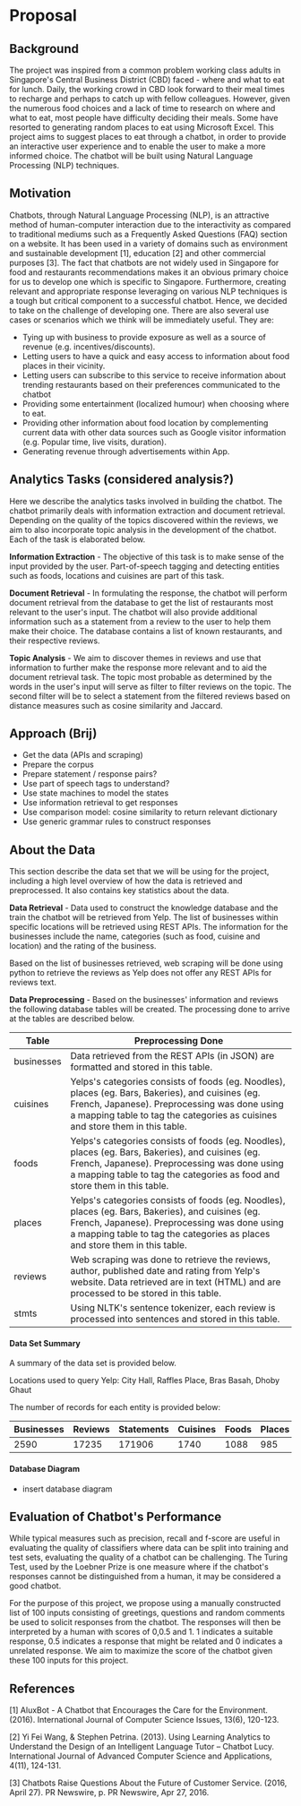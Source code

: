 # Proposal

## Background
The project was inspired from a common problem working class adults in Singapore's Central Business District (CBD) faced - where and what to eat for lunch. Daily, the working crowd in CBD look forward to their meal times to recharge and perhaps to catch up with fellow colleagues. However, given the numerous food choices and a lack of time to research on where and what to eat, most people have difficulty deciding their meals. Some have resorted to generating random places to eat using Microsoft Excel. This project aims to suggest places to eat through a chatbot, in order to provide an interactive user experience and to enable the user to make a more informed choice. The chatbot will be built using Natural Language Processing (NLP) techniques.

## Motivation
Chatbots, through Natural Language Processing (NLP), is an attractive method of human-computer interaction due to the interactivity as compared to traditional mediums such as a Frequently Asked Questions (FAQ) section on a website. It has been used in a variety of domains such as environment and sustainable development [1], education [2] and other commercial purposes [3]. The fact that chatbots are not widely used in Singapore for food and restaurants recommendations makes it an obvious primary choice for us to develop one which is specific to Singapore. Furthermore, creating relevant and appropriate response leveraging on various NLP techniques is a tough but critical component to a successful chatbot. Hence, we decided to take on the challenge of developing one. There are also several use cases or scenarios which we think will be immediately useful. They are: 

* Tying up with business to provide exposure as well as a source of revenue (e.g. incentives/discounts). 
* Letting users to have a quick and easy access to information about food places in their vicinity.
* Letting users can subscribe to this service to receive information about trending restaurants based on their preferences communicated to the chatbot
* Providing some entertainment (localized humour) when choosing where to eat.
* Providing other information about food location by complementing current data with other data sources such as Google visitor information (e.g. Popular time, live visits, duration).
* Generating revenue through advertisements within App.

## Analytics Tasks (considered analysis?)
Here we describe the analytics tasks involved in building the chatbot. The chatbot primarily deals with information extraction and document retrieval. Depending on the quality of the topics discovered within the reviews, we aim to also incorporate topic analysis in the development of the chatbot. Each of the task is elaborated below. 

**Information Extraction** - The objective of this task is to make sense of the input provided by the user. Part-of-speech tagging and detecting entities such as foods, locations and cuisines are part of this task. 

**Document Retrieval** - In formulating the response, the chatbot will perform document retrieval from the database to get the list of restaurants most relevant to the user's input. The chatbot will also provide additional information such as a statement from a review to the user to help them make their choice. The database contains a list of known restaurants, and their respective reviews. 

**Topic Analysis** - We aim to discover themes in reviews and use that information to further make the response more relevant and to aid the document retrieval task. The topic most probable as determined by the words in the user's input will serve as filter to filter reviews on the topic. The second filter will be to select a statement from the filtered reviews based on distance measures such as cosine similarity and Jaccard. 

## Approach (Brij)
* Get the data (APIs and scraping)
* Prepare the corpus
* Prepare statement / response pairs?
* Use part of speech tags to understand?
* Use state machines to model the states
* Use information retrieval to get responses
* Use comparison model: cosine similarity to return relevant dictionary
* Use generic grammar rules to construct responses

## About the Data

This section describe the data set that we will be using for the project, including a high level overview of how the data is retrieved and preprocessed. It also contains key statistics about the data. 

**Data Retrieval** - Data used to construct the knowledge database and the train the chatbot will be retrieved from Yelp. The list of businesses within specific locations will be retrieved using REST APIs. The information for the businesses include the name, categories (such as food, cuisine and location) and the rating of the business. 
 
Based on the list of businesses retrieved, web scraping will be done using python to retrieve the reviews as Yelp does not offer any REST APIs for reviews text. 

**Data Preprocessing** - Based on the businesses' information and reviews the following database tables will be created. The processing done to arrive at the tables are described below. 

 Table | Preprocessing Done 
 --- | --- 
businesses | Data retrieved from the REST APIs (in JSON) are formatted and stored in this table. 
cuisines | Yelps's categories consists of foods (eg. Noodles), places (eg. Bars, Bakeries), and cuisines (eg. French, Japanese). Preprocessing was done using a mapping table to tag the categories as cuisines and store them in this table.  
foods | Yelps's categories consists of foods (eg. Noodles), places (eg. Bars, Bakeries), and cuisines (eg. French, Japanese). Preprocessing was done using a mapping table to tag the categories as food and store them in this table.  
places | Yelps's categories consists of foods (eg. Noodles), places (eg. Bars, Bakeries), and cuisines (eg. French, Japanese). Preprocessing was done using a mapping table to tag the categories as places and store them in this table.  
reviews | Web scraping was done to retrieve the reviews, author, published date and rating from Yelp's website. Data retrieved are in text (HTML) and are processed to be stored in this table. 
stmts | Using NLTK's sentence tokenizer, each review is processed into sentences and stored in this table. 

#### Data Set Summary

A summary of the data set is provided below. 

Locations used to query Yelp: City Hall, Raffles Place, Bras Basah, Dhoby Ghaut

The number of records for each entity is provided below:

Businesses | Reviews | Statements | Cuisines | Foods | Places
--- | --- | --- | --- | --- | ---
2590 | 17235 | 171906 | 1740 | 1088 | 985

#### Database Diagram
* insert database diagram

## Evaluation of Chatbot's Performance
While typical measures such as precision, recall and f-score are useful in evaluating the quality of classifiers 
where data can be split into training and test sets, evaluating the quality of a chatbot can be challenging. The 
Turing Test, used by the Loebner Prize is one measure where if the chatbot's responses cannot be distinguished from a human, it may be considered a good chatbot. 
 
For the purpose of this project, we propose using a manually constructed list of 100 inputs consisting of greetings, questions and random comments be used to solicit responses from the chatbot. The responses will then be interpreted by a human with scores of 0,0.5 and 1. 1 indicates a suitable response, 0.5 indicates a response that might be related and 0 indicates a unrelated response. We aim to maximize the score of the chatbot given these 100 inputs for this project. 

## References
[1] AluxBot - A Chatbot that Encourages the Care for the Environment. (2016). International Journal of Computer Science Issues, 13(6), 120-123.

[2] Yi Fei Wang, & Stephen Petrina. (2013). Using Learning Analytics to Understand the Design of an Intelligent Language Tutor – Chatbot Lucy. International Journal of Advanced Computer Science and Applications, 4(11), 124-131.

[3] Chatbots Raise Questions About the Future of Customer Service. (2016, April 27). PR Newswire, p. PR Newswire, Apr 27, 2016.

